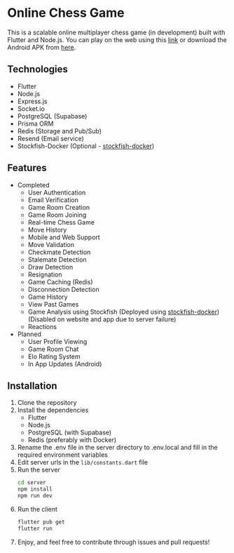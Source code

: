 # Online Chess Game
This is a scalable online multiplayer chess game (in development) built with Flutter and Node.js. You can play on the web using this [link](https://chess.manangandhi.tech/) or download the Android APK from [here](https://github.com/MananGandhi1810/online-chess/raw/app-release/app-release.apk).

## Technologies
- Flutter
- Node.js
- Express.js
- Socket.io
- PostgreSQL (Supabase)
- Prisma ORM
- Redis (Storage and Pub/Sub)
- Resend (Email service)
- Stockfish-Docker (Optional - [stockfish-docker](https://github.com/samuraitruong/stockfish-docker))

## Features
- Completed
    - User Authentication
    - Email Verification
    - Game Room Creation
    - Game Room Joining
    - Real-time Chess Game
    - Move History
    - Mobile and Web Support
    - Move Validation
    - Checkmate Detection
    - Stalemate Detection
    - Draw Detection
    - Resignation
    - Game Caching (Redis)
    - Disconnection Detection
    - Game History
    - View Past Games
    - Game Analysis using Stockfish (Deployed using [stockfish-docker](https://github.com/samuraitruong/stockfish-docker)) (Disabled on website and app due to server failure)
    - Reactions
- Planned
    - User Profile Viewing
    - Game Room Chat
    - Elo Rating System
    - In App Updates (Android)

## Installation
1. Clone the repository
2. Install the dependencies
    - Flutter
    - Node.js
    - PostgreSQL (with Supabase)
    - Redis (preferably with Docker)
3. Rename the .env file in the server directory to .env.local and fill in the required environment variables
4. Edit server urls in the `lib/constants.dart` file
5. Run the server
    ```bash
    cd server
    npm install
    npm run dev
    ```
6. Run the client
    ```bash
    flutter pub get
    flutter run
    ```
7. Enjoy, and feel free to contribute through issues and pull requests!